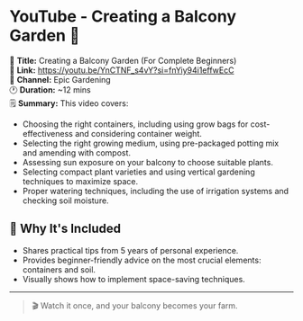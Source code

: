 # YouTube - Creating a Balcony Garden 🌼

🎥 **Title:** Creating a Balcony Garden (For Complete Beginners)  
🔗 **Link:** https://youtu.be/YnCTNF_s4vY?si=fnYiy94i1effwEcC  
📌 **Channel:** Epic Gardening  
🕐 **Duration:** ~12 mins  
🗒️ **Summary:**
This video covers:
- Choosing the right containers, including using grow bags for cost-effectiveness and considering container weight.
- Selecting the right growing medium, using pre-packaged potting mix and amending with compost.
- Assessing sun exposure on your balcony to choose suitable plants.
- Selecting compact plant varieties and using vertical gardening techniques to maximize space.
- Proper watering techniques, including the use of irrigation systems and checking soil moisture.

## 🌟 Why It's Included
- Shares practical tips from 5 years of personal experience.
- Provides beginner-friendly advice on the most crucial elements: containers and soil.
- Visually shows how to implement space-saving techniques.

---

> 🎬 Watch it once, and your balcony becomes your farm.
